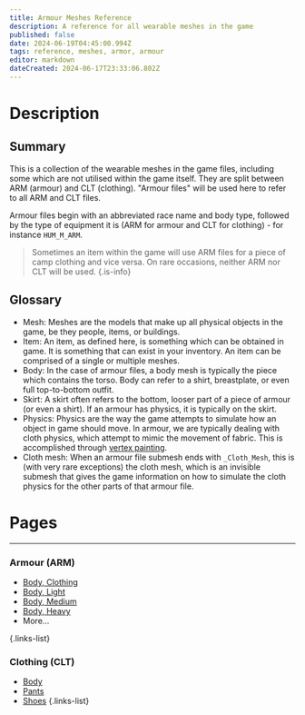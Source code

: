 ```yaml
---
title: Armour Meshes Reference
description: A reference for all wearable meshes in the game
published: false
date: 2024-06-19T04:45:00.994Z
tags: reference, meshes, armor, armour
editor: markdown
dateCreated: 2024-06-17T23:33:06.802Z
---
```


# Description
## Summary
This is a collection of the wearable meshes in the game files, including some which are not utilised within the game itself. They are split between ARM (armour) and CLT (clothing). "Armour files" will be used here to refer to all ARM and CLT files.

Armour files begin with an abbreviated race name and body type, followed by the type of equipment it is (ARM for armour and CLT for clothing) - for instance `HUM_M_ARM`.

> Sometimes an item within the game will use ARM files for a piece of camp clothing and vice versa. On rare occasions, neither ARM nor CLT will be used.
{.is-info}

## Glossary
- Mesh: Meshes are the models that make up all physical objects in the game, be they people, items, or buildings. 
- Item: An item, as defined here, is something which can be obtained in game. It is something that can exist in your inventory. An item can be comprised of a single or multiple meshes.
- Body: In the case of armour files, a body mesh is typically the piece which contains the torso. Body can refer to a shirt, breastplate, or even full top-to-bottom outfit.
- Skirt: A skirt often refers to the bottom, looser part of a piece of armour (or even a shirt). If an armour has physics, it is typically on the skirt.
- Physics: Physics are the way the game attempts to simulate how an object in game should move. In armour, we are typically dealing with cloth physics, which attempt to mimic the movement of fabric. This is accomplished through [vertex painting](https://wiki.bg3.community/Information/Meshes/Vertex-Painting-Meshes).
- Cloth mesh: When an armour file submesh ends with `_Cloth_Mesh`, this is (with very rare exceptions) the cloth mesh, which is an invisible submesh that gives the game information on how to simulate the cloth physics for the other parts of that armour file.


# Pages

---
### Armour (ARM)
- [Body, Clothing](ARM_Body-Clothing)
- [Body, Light](ARM_Body-Light)
- [Body, Medium](ARM_Body-Medium)
- [Body, Heavy](ARM_Body-Heavy)
- More...

{.links-list}
### Clothing (CLT)
- [Body](CLT_Body)
- [Pants](CLT_Pants)
- [Shoes](CLT_Accessories)
{.links-list}